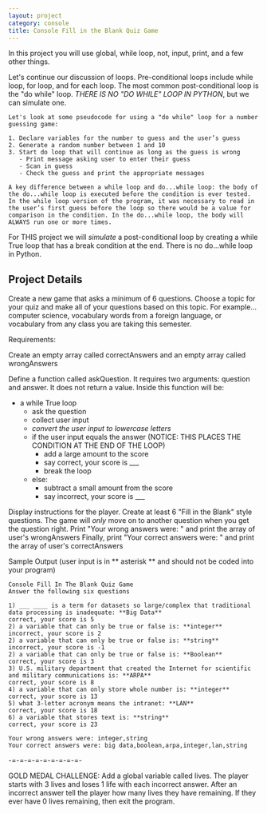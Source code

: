 ```yaml
---
layout: project
category: console
title: Console Fill in the Blank Quiz Game
---
```

In this project you will use global, while loop, not, input, print, and a few other things.


Let's continue our discussion of loops. Pre-conditional loops include while loop, for loop, and for each loop. The most common post-conditional loop is the "do while" loop. *THERE IS NO "DO WHILE" LOOP IN PYTHON*, but we can simulate one.
```
Let's look at some pseudocode for using a "do while" loop for a number guessing game:

1. Declare variables for the number to guess and the user’s guess
2. Generate a random number between 1 and 10
3. Start do loop that will continue as long as the guess is wrong
   - Print message asking user to enter their guess
   - Scan in guess
   - Check the guess and print the appropriate messages

A key difference between a while loop and do...while loop: the body of the do...while loop is executed before the condition is ever tested. In the while loop version of the program, it was necessary to read in the user’s first guess before the loop so there would be a value for comparison in the condition. In the do...while loop, the body will ALWAYS run one or more times.
```

For THIS project we will *simulate* a post-conditional loop by creating a while True loop that has a break condition at the end. There is no do...while loop in Python.

## Project Details

Create a new game that asks a minimum of 6 questions. Choose a topic for your quiz and make all of your questions based on this topic. For example... computer science, vocabulary words from a foreign language, or vocabulary from any class you are taking this semester.

Requirements:

Create an empty array called correctAnswers and an empty array called wrongAnswers

Define a function called askQuestion. It requires two arguments: question and answer. It does not return a value. Inside this function will be:
- a while True loop
  - ask the question
  - collect user input
  - *convert the user input to lowercase letters*
  - if the user input equals the answer (NOTICE: THIS PLACES THE CONDITION AT THE END OF THE LOOP)
    - add a large amount to the score
    - say correct, your score is ___
    - break the loop
  - else:
    - subtract a small amount from the score
    - say incorrect, your score is ___

Display instructions for the player.
Create at least 6 "Fill in the Blank" style questions.
The game will *only* move on to another question when you get the question right.
Print "Your wrong answers were: " and print the array of user's wrongAnswers
Finally, print "Your correct answers were: " and print the array of user's correctAnswers


Sample Output (user input is in ** asterisk ** and should not be coded into your program)
```
Console Fill In The Blank Quiz Game
Answer the following six questions

1) ___ ____ is a term for datasets so large/complex that traditional data processing is inadequate: **Big Data**
correct, your score is 5
2) a variable that can only be true or false is: **integer**
incorrect, your score is 2
2) a variable that can only be true or false is: **string**
incorrect, your score is -1
2) a variable that can only be true or false is: **Boolean**
correct, your score is 3
3) U.S. military department that created the Internet for scientific and military communications is: **ARPA**
correct, your score is 8
4) a variable that can only store whole number is: **integer**
correct, your score is 13
5) what 3-letter acronym means the intranet: **LAN**
correct, your score is 18
6) a variable that stores text is: **string**
correct, your score is 23

Your wrong answers were: integer,string
Your correct answers were: big data,boolean,arpa,integer,lan,string
```

-=-=-=-=-=-=-=-=-=-

GOLD MEDAL CHALLENGE: Add a global variable called lives. The player starts with 3 lives and loses 1 life with each incorrect answer. After an incorrect answer tell the player how many lives they have remaining. If they ever have 0 lives remaining, then exit the program.
